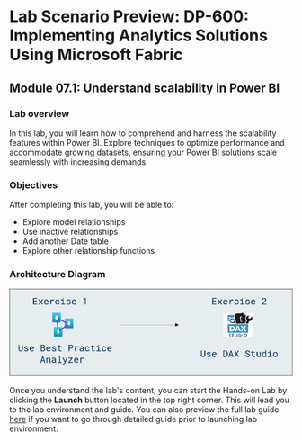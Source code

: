 # Lab Scenario Preview: DP-600: Implementing Analytics Solutions Using Microsoft Fabric

## Module 07.1: Understand scalability in Power BI

### Lab overview

In this lab, you will learn how to comprehend and harness the scalability features within Power BI. Explore techniques to optimize performance and accommodate growing datasets, ensuring your Power BI solutions scale seamlessly with increasing demands.

### Objectives
  
After completing this lab, you will be able to:

- Explore model relationships
- Use inactive relationships
- Add another Date table
- Explore other relationship functions

### Architecture Diagram

![](Images/Arch-12.png)

Once you understand the lab's content, you can start the Hands-on Lab by clicking the **Launch** button located in the top right corner. This will lead you to the lab environment and guide. You can also preview the full lab guide [here](https://experience.cloudlabs.ai/#/labguidepreview/6cb25ddb-0f49-444d-a717-a02505a0d311) if you want to go through detailed guide prior to launching lab environment.